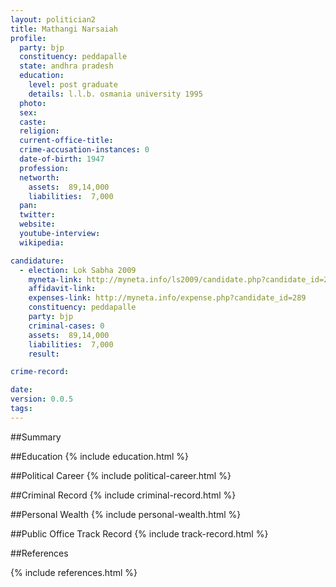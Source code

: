 ```yaml
---
layout: politician2
title: Mathangi Narsaiah
profile: 
  party: bjp
  constituency: peddapalle
  state: andhra pradesh
  education: 
    level: post graduate
    details: l.l.b. osmania university 1995
  photo: 
  sex: 
  caste: 
  religion: 
  current-office-title: 
  crime-accusation-instances: 0
  date-of-birth: 1947
  profession: 
  networth: 
    assets:  89,14,000
    liabilities:  7,000
  pan: 
  twitter: 
  website: 
  youtube-interview: 
  wikipedia: 

candidature: 
  - election: Lok Sabha 2009
    myneta-link: http://myneta.info/ls2009/candidate.php?candidate_id=289
    affidavit-link: 
    expenses-link: http://myneta.info/expense.php?candidate_id=289
    constituency: peddapalle 
    party: bjp
    criminal-cases: 0
    assets:  89,14,000
    liabilities:  7,000
    result:  

crime-record: 

date: 
version: 0.0.5
tags: 
---
```

##Summary


##Education
{% include education.html %}


##Political Career
{% include political-career.html %}


##Criminal Record
{% include criminal-record.html %}


##Personal Wealth
{% include personal-wealth.html %}


##Public Office Track Record
{% include track-record.html %}


##References


{% include references.html %}